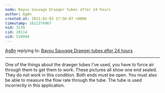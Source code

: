 ```yaml
---
node: Bayou Sauvage Draeger tubes after 24 hours
author: Ag8n
created_at: 2021-02-03 17:56:07 +0000
timestamp: 1612374967
nid: 3139
cid: 28114
uid: 520994
---
```




[Ag8n](../profile/Ag8n) replying to: [Bayou Sauvage Draeger tubes after 24 hours](../notes/shannon/8-5-2012/bayou-sauvage-draeger-tubes-after-24-hours)

----
One of the things about the draeger tubes I've used, you have to force air through them to get them to work.  These pictures all show one end sealed.  They do not work in this condition. Both ends must be open.  You must also be able to measure the flow rate through the tube. The tube is used incorrectly in this application.